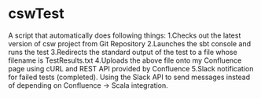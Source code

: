 # cswTest
A script that automatically does following things:
1.Checks out the latest version of csw project from Git Repository
2.Launches the sbt console and runs the test
3.Redirects the standard output of the test to a file whose filename is TestResults<dateTime>.txt
4.Uploads the above file onto my Confluence page using cURL and REST API provided by Confluence
5.Slack notification for failed tests (completed). Using the Slack API to send messages instead of depending on Confluence → Scala integration.
